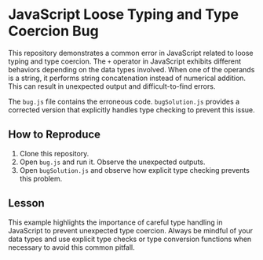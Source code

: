 # JavaScript Loose Typing and Type Coercion Bug

This repository demonstrates a common error in JavaScript related to loose typing and type coercion.  The `+` operator in JavaScript exhibits different behaviors depending on the data types involved. When one of the operands is a string, it performs string concatenation instead of numerical addition. This can result in unexpected output and difficult-to-find errors.

The `bug.js` file contains the erroneous code.  `bugSolution.js` provides a corrected version that explicitly handles type checking to prevent this issue.

## How to Reproduce
1. Clone this repository.
2. Open `bug.js` and run it. Observe the unexpected outputs.
3. Open `bugSolution.js` and observe how explicit type checking prevents this problem. 

## Lesson
This example highlights the importance of careful type handling in JavaScript to prevent unexpected type coercion.  Always be mindful of your data types and use explicit type checks or type conversion functions when necessary to avoid this common pitfall.